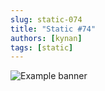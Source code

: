 ```yaml
---
slug: static-074
title: "Static #74"
authors: [kynan]
tags: [static]
---
```


![Example banner](/img/stories/static_new/074.png)
